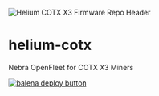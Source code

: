 ![Helium COTX X3 Firmware Repo Header](https://cdn.shopify.com/s/files/1/0071/2281/3001/files/Nebra-Firmware-Github-Header-COTX.png?v=1688030309)

# helium-cotx

Nebra OpenFleet for COTX X3 Miners

[![balena deploy button](https://www.balena.io/deploy.svg)](https://dashboard.balena-cloud.com/deploy?repoUrl=https://github.com/pioadam/helium-cotx)
